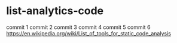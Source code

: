 # list-analytics-code
commit 1
commit 2
commit 3
commit 4
commit 5
commit 6
https://en.wikipedia.org/wiki/List_of_tools_for_static_code_analysis
